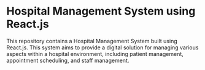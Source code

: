 # Hospital Management System using React.js

This repository contains a Hospital Management System built using React.js. This system aims to provide a digital solution for managing various aspects within a hospital environment, including patient management, appointment scheduling, and staff management.